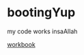 # bootingYup
my code works insaAllah

[workbook](https://www.learnthepart.com/course/cfd96af5-ca6d-4529-8fae-55f1d9186bc0/d5982d83-866c-4870-aac8-d65be576bba8) 
